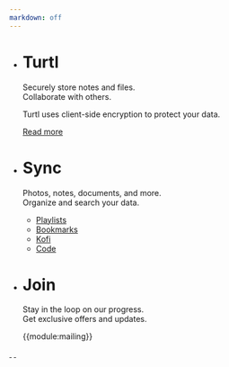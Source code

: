 ```yaml
---
markdown: off
---
```


<div class="slideshow">
    <div class="container">
        <ul>
            <li style="background-image: url('/images/home/slides/1.jpg');" id="slide-1" class="slide main">
                <!--<a href="/download" class="full"></a>-->
                <div class="standard">
                    <h1>Turtl</h1>
                    <p>
                        Securely store notes and files.<br>
                        Collaborate with others.
                    </p>
                </div>
                <p class="note">Turtl uses client-side encryption to protect your data.</p>
                <a href="#more-info" class="button default smoooth">Read more</a>
            </li>
            <li style="background-image: url('/images/home/slides/2.jpg');" id="slide-2" class="slide screens">
                <div class="standard">
                    <h1>Sync</h1>
                    <p>
                        Photos, notes, documents, and more.<br>
                        Organize and search your data.
                    </p>
                </div>
                <ul class="screenshots">
                    <li class="playlist">
                        <a rel="modal 800" target="_blank" title="Playlist board" href="/images/home/screens/playlist.jpg"><span>Playlists</span></a>
                    </li>
                    <li class="bookmarks">
                        <a rel="modal 800" target="_blank" title="Bookmarks" href="/images/home/screens/bookmarks.jpg"><span>Bookmarks</span></a>
                    </li>
                    <li class="kofi">
                        <a rel="modal 800" target="_blank" title="Kofi guarding a ball" href="/images/home/screens/kofi.jpg"><span>Kofi</span></a>
                    </li>
                    <li class="code">
                        <a rel="modal 800" target="_blank" title="Code snippets" href="/images/home/screens/code.jpg"><span>Code</span></a>
                    </li>
                </ul>
            </li>
            <li style="background-image: url('/images/home/slides/3.jpg');" id="slide-3" class="slide join">
                <div class="standard">
                    <h1>Join</h1>
                    <p>
                        Stay in the loop on our progress.<br>
                        Get exclusive offers and updates.
                    </p>
                </div>
                <a href="#join" class="full"></a>
                {{module:mailing}}
            </li>
        </ul>
        <a href="#" class="slide-lol forward">&nbsp;</a>
        <a href="#" class="slide-lol back">&nbsp;</a>
        <div class="pager"></div>
    </div>
</div>

